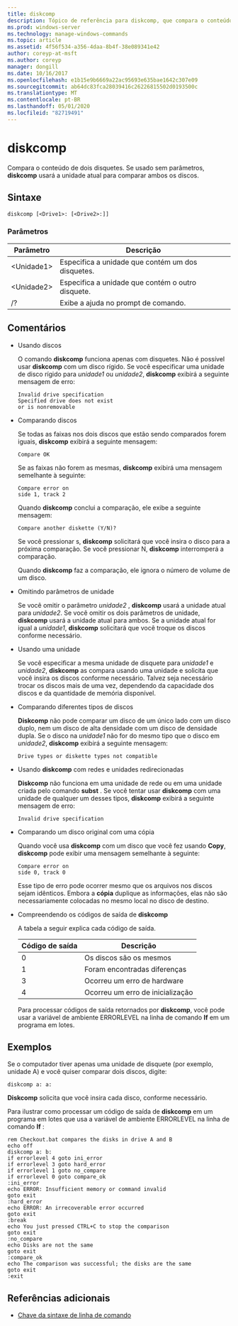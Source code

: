 ```yaml
---
title: diskcomp
description: Tópico de referência para diskcomp, que compara o conteúdo de dois disquetes.
ms.prod: windows-server
ms.technology: manage-windows-commands
ms.topic: article
ms.assetid: 4f56f534-a356-4daa-8b4f-38e089341e42
author: coreyp-at-msft
ms.author: coreyp
manager: dongill
ms.date: 10/16/2017
ms.openlocfilehash: e1b15e9b6669a22ac95693e635bae1642c307e09
ms.sourcegitcommit: ab64dc83fca28039416c26226815502d0193500c
ms.translationtype: MT
ms.contentlocale: pt-BR
ms.lasthandoff: 05/01/2020
ms.locfileid: "82719491"
---
```

# <a name="diskcomp"></a>diskcomp

Compara o conteúdo de dois disquetes. Se usado sem parâmetros, **diskcomp** usará a unidade atual para comparar ambos os discos.


## <a name="syntax"></a>Sintaxe

```
diskcomp [<Drive1>: [<Drive2>:]]
```

### <a name="parameters"></a>Parâmetros

|Parâmetro|Descrição|
|---------|-----------|
|\<Unidade1>|Especifica a unidade que contém um dos disquetes.|
|\<Unidade2>|Especifica a unidade que contém o outro disquete.|
|/?|Exibe a ajuda no prompt de comando.|

## <a name="remarks"></a>Comentários

- Usando discos

  O comando **diskcomp** funciona apenas com disquetes. Não é possível usar **diskcomp** com um disco rígido. Se você especificar uma unidade de disco rígido para *unidade1* ou *unidade2*, **diskcomp** exibirá a seguinte mensagem de erro:  
  ```
  Invalid drive specification
  Specified drive does not exist
  or is nonremovable
  ```  
- Comparando discos

  Se todas as faixas nos dois discos que estão sendo comparados forem iguais, **diskcomp** exibirá a seguinte mensagem:  
  ```
  Compare OK
  ```  
  Se as faixas não forem as mesmas, **diskcomp** exibirá uma mensagem semelhante à seguinte:  
  ```
  Compare error on
  side 1, track 2
  ```  
  Quando **diskcomp** conclui a comparação, ele exibe a seguinte mensagem:  
  ```
  Compare another diskette (Y/N)?
  ```  
  Se você pressionar s, **diskcomp** solicitará que você insira o disco para a próxima comparação. Se você pressionar N, **diskcomp** interromperá a comparação.

  Quando **diskcomp** faz a comparação, ele ignora o número de volume de um disco.
- Omitindo parâmetros de unidade

  Se você omitir o parâmetro *unidade2* , **diskcomp** usará a unidade atual para *unidade2*. Se você omitir os dois parâmetros de unidade, **diskcomp** usará a unidade atual para ambos. Se a unidade atual for igual a *unidade1*, **diskcomp** solicitará que você troque os discos conforme necessário.
- Usando uma unidade

  Se você especificar a mesma unidade de disquete para *unidade1* e *unidade2*, **diskcomp** as compara usando uma unidade e solicita que você insira os discos conforme necessário. Talvez seja necessário trocar os discos mais de uma vez, dependendo da capacidade dos discos e da quantidade de memória disponível.
- Comparando diferentes tipos de discos

  **Diskcomp** não pode comparar um disco de um único lado com um disco duplo, nem um disco de alta densidade com um disco de densidade dupla. Se o disco na *unidade1* não for do mesmo tipo que o disco em *unidade2*, **diskcomp** exibirá a seguinte mensagem:  
  ```
  Drive types or diskette types not compatible
  ```  
- Usando **diskcomp** com redes e unidades redirecionadas

  **Diskcomp** não funciona em uma unidade de rede ou em uma unidade criada pelo comando **subst** . Se você tentar usar **diskcomp** com uma unidade de qualquer um desses tipos, **diskcomp** exibirá a seguinte mensagem de erro:  
  ```
  Invalid drive specification
  ```  
- Comparando um disco original com uma cópia

  Quando você usa **diskcomp** com um disco que você fez usando **Copy**, **diskcomp** pode exibir uma mensagem semelhante à seguinte:  
  ```
  Compare error on 
  side 0, track 0
  ```  
  Esse tipo de erro pode ocorrer mesmo que os arquivos nos discos sejam idênticos. Embora a **cópia** duplique as informações, elas não são necessariamente colocadas no mesmo local no disco de destino.
- Compreendendo os códigos de saída de **diskcomp**

  A tabela a seguir explica cada código de saída.  

  |Código de saída|Descrição|
  |---------|-----------|
  |0|Os discos são os mesmos|
  |1|Foram encontradas diferenças|
  |3|Ocorreu um erro de hardware|
  |4|Ocorreu um erro de inicialização|

  Para processar códigos de saída retornados por **diskcomp**, você pode usar a variável de ambiente ERRORLEVEL na linha de comando **If** em um programa em lotes.

## <a name="examples"></a>Exemplos

Se o computador tiver apenas uma unidade de disquete (por exemplo, unidade A) e você quiser comparar dois discos, digite:
```
diskcomp a: a:
```
**Diskcomp** solicita que você insira cada disco, conforme necessário.

Para ilustrar como processar um código de saída de **diskcomp** em um programa em lotes que usa a variável de ambiente ERRORLEVEL na linha de comando **If** :
```
rem Checkout.bat compares the disks in drive A and B 
echo off 
diskcomp a: b: 
if errorlevel 4 goto ini_error 
if errorlevel 3 goto hard_error 
if errorlevel 1 goto no_compare
if errorlevel 0 goto compare_ok 
:ini_error 
echo ERROR: Insufficient memory or command invalid 
goto exit 
:hard_error 
echo ERROR: An irrecoverable error occurred 
goto exit 
:break 
echo You just pressed CTRL+C to stop the comparison 
goto exit 
:no_compare 
echo Disks are not the same 
goto exit 
:compare_ok 
echo The comparison was successful; the disks are the same 
goto exit 
:exit
```

## <a name="additional-references"></a>Referências adicionais

- [Chave da sintaxe de linha de comando](command-line-syntax-key.md)
